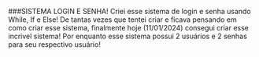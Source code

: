 ###SISTEMA LOGIN E SENHA!
Criei esse sistema de login e senha usando While, If e Else!
De tantas vezes que tentei criar e ficava pensando em como criar esse sistema, finalmente hoje (11/01/2024) consegui criar esse incrivel sistema!
Por enquanto esse sistema possui 2 usuários e 2 senhas para seu respectivo usuário!
